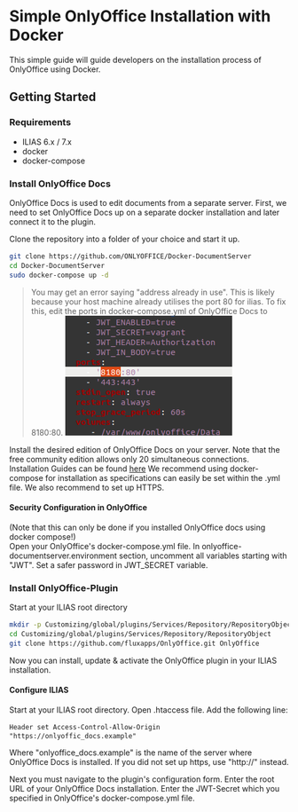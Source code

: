 # Simple OnlyOffice Installation with Docker
This simple guide will guide developers on the installation process of OnlyOffice using Docker.

## Getting Started

### Requirements

* ILIAS 6.x / 7.x
* docker
* docker-compose

### Install OnlyOffice Docs
OnlyOffice Docs is used to edit documents from a separate server. First, we need to set OnlyOffice Docs up on a separate docker installation and 
later connect it to the plugin.

Clone the repository into a folder of your choice and start it up.
```bash
git clone https://github.com/ONLYOFFICE/Docker-DocumentServer
cd Docker-DocumentServer
sudo docker-compose up -d
```

> You may get an error saying "address already in use". This is likely because your host machine already utilises the port 80 for ilias.
> To fix this, edit the ports in docker-compose.yml of OnlyOffice Docs to 8180:80.
>![errorfix_docs](docker-installation-pics/errorfix_docs.png)
> 

Install the desired edition of OnlyOffice Docs on your server.
Note that the free community edition allows only 20 simultaneous connections.
Installation Guides can be found [here](https://helpcenter.onlyoffice.com/installation/docs-index.aspx)
We recommend using docker-compose for installation as specifications can easily be set within the .yml file.
We also recommend to set up HTTPS.

#### Security Configuration in OnlyOffice
(Note that this can only be done if you installed OnlyOffice docs using docker compose!)  
Open your OnlyOffice's docker-compose.yml file.
In onlyoffice-documentserver.environment section, uncomment all variables starting with "JWT".
Set a safer password in JWT_SECRET variable.

### Install OnlyOffice-Plugin
Start at your ILIAS root directory
```bash
mkdir -p Customizing/global/plugins/Services/Repository/RepositoryObject
cd Customizing/global/plugins/Services/Repository/RepositoryObject
git clone https://github.com/fluxapps/OnlyOffice.git OnlyOffice
```

Now you can install, update & activate the OnlyOffice plugin in your ILIAS installation.


#### Configure ILIAS
Start at your ILIAS root directory.
Open .htaccess file. Add the following line:
``` code
Header set Access-Control-Allow-Origin "https://onlyoffic_docs.example"
```
Where "onlyoffice_docs.example" is the name of the server where OnlyOffice Docs is installed.
If you did not set up https, use "http://" instead.

Next you must navigate to the plugin's configuration form.
Enter the root URL of your OnlyOffice Docs installation.
Enter the JWT-Secret which you specified in OnlyOffice's docker-compose.yml file.